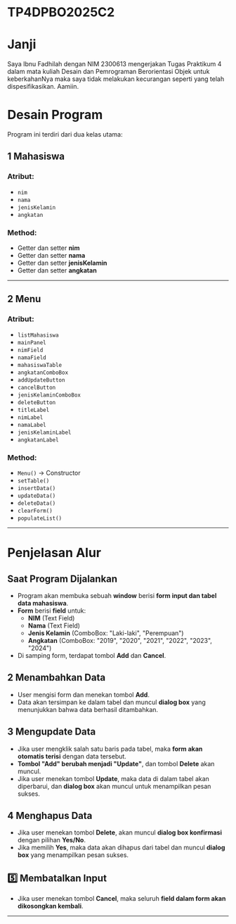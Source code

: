 # TP4DPBO2025C2

# Janji
Saya Ibnu Fadhilah dengan NIM 2300613 mengerjakan Tugas Praktikum 4 dalam mata kuliah Desain dan Pemrograman Berorientasi Objek untuk keberkahanNya maka saya tidak melakukan kecurangan seperti yang telah dispesifikasikan. Aamiin.

#  Desain Program

Program ini terdiri dari dua kelas utama:

## **1 Mahasiswa**

###  Atribut:
- `nim`  
- `nama`  
- `jenisKelamin`  
- `angkatan`  

### Method:
- Getter dan setter **nim**  
- Getter dan setter **nama**  
- Getter dan setter **jenisKelamin**  
- Getter dan setter **angkatan**  

---

## **2 Menu**

### Atribut:
- `listMahasiswa`  
- `mainPanel`  
- `nimField`  
- `namaField`  
- `mahasiswaTable`  
- `angkatanComboBox`  
- `addUpdateButton`  
- `cancelButton`  
- `jenisKelaminComboBox`  
- `deleteButton`  
- `titleLabel`  
- `nimLabel`  
- `namaLabel`  
- `jenisKelaminLabel`  
- `angkatanLabel`  

### Method:
- `Menu()` → Constructor  
- `setTable()`  
- `insertData()`  
- `updateData()`  
- `deleteData()`  
- `clearForm()`  
- `populateList()`  

---

#  Penjelasan Alur

##  **Saat Program Dijalankan**
- Program akan membuka sebuah **window** berisi **form input dan tabel data mahasiswa**.  
- **Form** berisi **field** untuk:  
  - **NIM** (Text Field)  
  - **Nama** (Text Field)  
  - **Jenis Kelamin** (ComboBox: "Laki-laki", "Perempuan")  
  - **Angkatan** (ComboBox: "2019", "2020", "2021", "2022", "2023", "2024")  
- Di samping form, terdapat tombol **Add** dan **Cancel**.  

## 2️ **Menambahkan Data**
- User mengisi form dan menekan tombol **Add**.  
- Data akan tersimpan ke dalam tabel dan muncul **dialog box** yang menunjukkan bahwa data berhasil ditambahkan.  

## 3️ **Mengupdate Data**
- Jika user mengklik salah satu baris pada tabel, maka **form akan otomatis terisi** dengan data tersebut.  
- **Tombol "Add" berubah menjadi "Update"**, dan tombol **Delete** akan muncul.  
- Jika user menekan tombol **Update**, maka data di dalam tabel akan diperbarui, dan **dialog box** akan muncul untuk menampilkan pesan sukses.  

## 4️ **Menghapus Data**
- Jika user menekan tombol **Delete**, akan muncul **dialog box konfirmasi** dengan pilihan **Yes/No**.  
- Jika memilih **Yes**, maka data akan dihapus dari tabel dan muncul **dialog box** yang menampilkan pesan sukses.  

## 5️⃣ **Membatalkan Input**
- Jika user menekan tombol **Cancel**, maka seluruh **field dalam form akan dikosongkan kembali**.  

---
